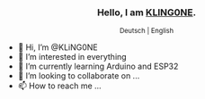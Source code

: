 <div align="center">
  <h3>Hello, I am <a href="https://github.com/KLiNG0NE/">KLING0NE</a>.</h3>
  <sub>Deutsch&nbsp;| English</sub>
</div>

- 👋 Hi, I’m @KLiNG0NE
- 👀 I’m interested in everything
- 🌱 I’m currently learning Arduino and ESP32
- 💞️ I’m looking to collaborate on ...
- 📫 How to reach me ...

<!---
KLiNG0NE/KLiNG0NE is a ✨ special ✨ repository because its `README.md` (this file) appears on your GitHub profile.
You can click the Preview link to take a look at your changes.
--->
